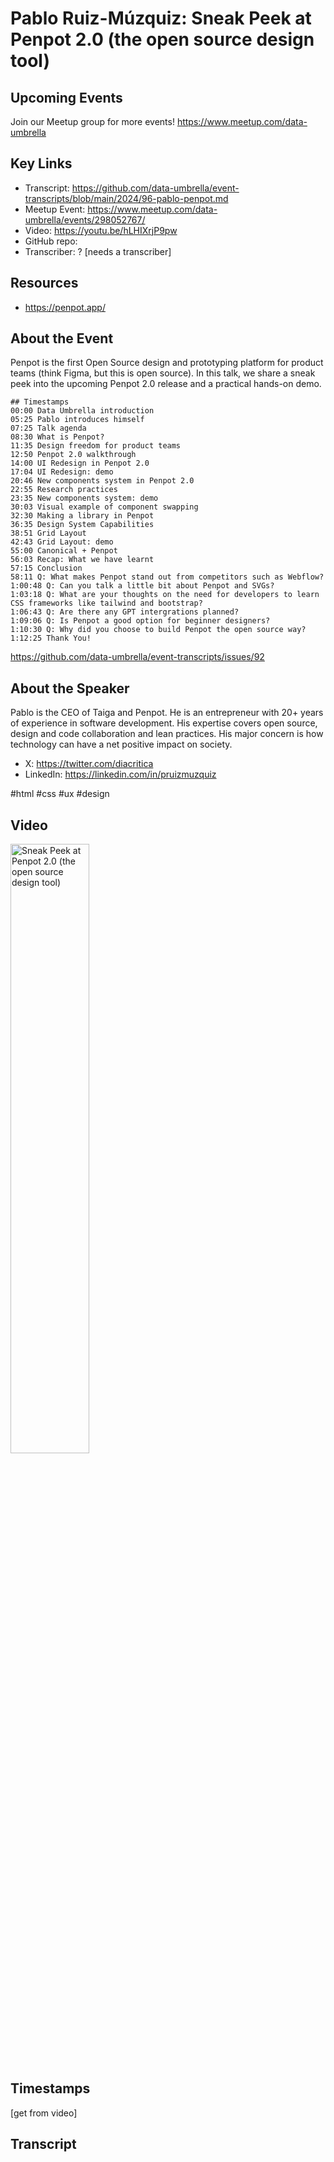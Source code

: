 # Pablo Ruiz-Múzquiz:  Sneak Peek at Penpot 2.0 (the open source design tool)

## Upcoming Events
Join our Meetup group for more events!
https://www.meetup.com/data-umbrella

## Key Links
- Transcript: https://github.com/data-umbrella/event-transcripts/blob/main/2024/96-pablo-penpot.md
- Meetup Event: https://www.meetup.com/data-umbrella/events/298052767/
- Video: https://youtu.be/hLHIXrjP9pw
- GitHub repo:
- Transcriber:  ? [needs a transcriber]

## Resources
- https://penpot.app/

## About the Event
Penpot is the first Open Source design and prototyping platform for product teams (think Figma, but this is open source). In this talk, we share a sneak peek into the upcoming Penpot 2.0 release and a practical hands-on demo.

```
## Timestamps
00:00 Data Umbrella introduction
05:25 Pablo introduces himself
07:25 Talk agenda
08:30 What is Penpot?
11:35 Design freedom for product teams
12:50 Penpot 2.0 walkthrough
14:00 UI Redesign in Penpot 2.0
17:04 UI Redesign: demo
20:46 New components system in Penpot 2.0
22:55 Research practices
23:35 New components system: demo
30:03 Visual example of component swapping
32:30 Making a library in Penpot
36:35 Design System Capabilities
38:51 Grid Layout
42:43 Grid Layout: demo
55:00 Canonical + Penpot
56:03 Recap: What we have learnt
57:15 Conclusion
58:11 Q: What makes Penpot stand out from competitors such as Webflow?
1:00:48 Q: Can you talk a little bit about Penpot and SVGs?
1:03:18 Q: What are your thoughts on the need for developers to learn CSS frameworks like tailwind and bootstrap?
1:06:43 Q: Are there any GPT intergrations planned?
1:09:06 Q: Is Penpot a good option for beginner designers?
1:10:30 Q: Why did you choose to build Penpot the open source way?
1:12:25 Thank You!
```
https://github.com/data-umbrella/event-transcripts/issues/92

## About the Speaker
Pablo is the CEO of Taiga and Penpot. He is an entrepreneur with 20+ years of experience in software development. His expertise covers open source, design and code collaboration and lean practices. His major concern is how technology can have a net positive impact on society.

- X: https://twitter.com/diacritica
- LinkedIn: https://linkedin.com/in/pruizmuzquiz

#html #css #ux #design
## Video
<a href="http://www.youtube.com/watch?feature=player_embedded&v=hLHIXrjP9pw" target="_blank"><img src="http://img.youtube.com/vi/hLHIXrjP9pw/0.jpg"
alt="Sneak Peek at Penpot 2.0 (the open source design tool)" width="50%" /></a>

## Timestamps
[get from video]

## Transcript
